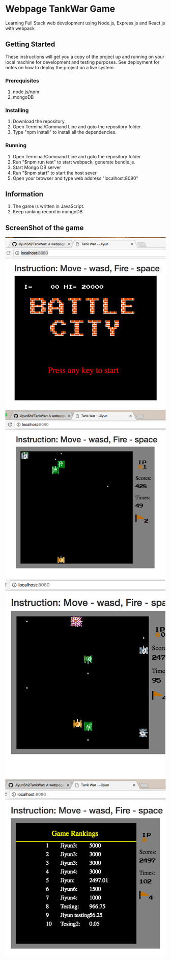 # Webpage TankWar Game
Learning Full Stack web development using Node.js, Express.js and React.js with webpack

## Getting Started
These instructions will get you a copy of the project up and running on your local machine for development and testing purposes. See deployment for notes on how to deploy the project on a live system.

### Prerequisites

1. node.js/npm 
2. mongoDB

### Installing

1. Download the repository.
2. Open Terminal/Command Line and goto the repository folder
3. Type "npm install" to install all the dependencies. 

### Running

1. Open Terminal/Command Line and goto the repository folder
2. Run "$npm run test" to start webpack, generate bundle.js. 
3. Start Mongo DB server
4. Run "$npm start" to start the host sever
5. Open your browser and type web address "localhost:8080"


## Information
1. The game is written in JavaScript. 
2. Keep ranking record in mongoDB

## ScreenShot of the game <br />
![StartMenu](/screenShot/StartMenu.png?raw=true "StartMenu")
![TankWar1](/screenShot/fight1.png?raw=true "Tankwar")
![TankWar2](/screenShot/fight2.png?raw=true "Tankwar")
![Rankings](/screenShot/ranking.png?raw=true "Rankings")

